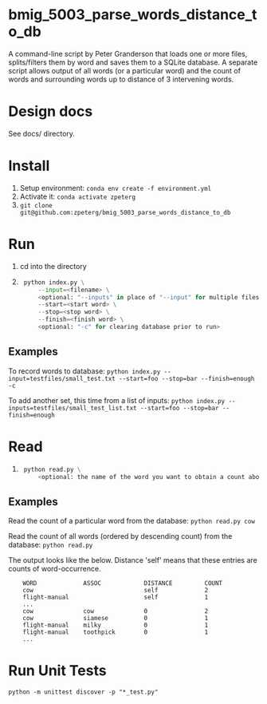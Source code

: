 # bmig_5003_parse_words_distance_to_db
A command-line script by Peter Granderson that loads one or more files, splits/filters them by 
word and saves them to a SQLite database.
A separate script allows output of all words (or a particular word) and the count of words and 
surrounding words up to distance of 3 intervening words.

# Design docs
See docs/ directory.

# Install
1. Setup environment: ```conda env create -f environment.yml```
2. Activate it: ```conda activate zpeterg```
3. ```git clone git@github.com:zpeterg/bmig_5003_parse_words_distance_to_db```

# Run
1. cd into the directory
2. ```python
    python index.py \
        --input=<filename> \
        <optional: "--inputs" in place of "--input" for multiple files>
        --start=<start word> \
        --stop=<stop word> \
        --finish=<finish word> \
        <optional: "-c" for clearing database prior to run>
     ```
## Examples
To record words to database:
```python index.py --input=testfiles/small_test.txt --start=foo --stop=bar --finish=enough -c```

To add another set, this time from a list of inputs:
```python index.py --inputs=testfiles/small_test_list.txt --start=foo --stop=bar --finish=enough```

# Read
1. ```python
    python read.py \
        <optional: the name of the word you want to obtain a count about>
     ```

## Examples
Read the count of a particular word from the database:
    ```python read.py cow```

Read the count of all words (ordered by descending count) from the database:
```python read.py```

The output looks like the below. Distance 'self' means that these entries are counts of word-occurrence.
```
    WORD             ASSOC            DISTANCE         COUNT
    cow                               self             2
    flight-manual                     self             1
    ...
    cow              cow              0                2
    cow              siamese          0                1
    flight-manual    milky            0                1
    flight-manual    toothpick        0                1 
    ...
```
# Run Unit Tests
```python -m unittest discover -p "*_test.py"```